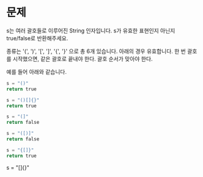 # 문제
s는 여러 괄호들로 이루어진 String 인자입니다.
s가 유효한 표현인지 아닌지 true/false로 반환해주세요.

종류는 '(', ')', '[', ']', '{', '}' 으로 총 6개 있습니다.
아래의 경우 유효합니다.
한 번 괄호를 시작했으면, 같은 괄호로 끝내야 한다.
괄호 순서가 맞아야 한다.

예를 들어 아래와 같습니다.

```python
s = "()"
return true

s = "()[]{}"
return true

s = "(]"
return false

s = "([)]"
return false

s = "{[]}"
return true
```

s = "[]{}"